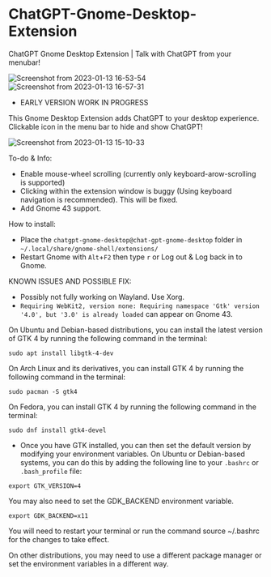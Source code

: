 # ChatGPT-Gnome-Desktop-Extension


ChatGPT Gnome Desktop Extension | Talk with ChatGPT from your menubar!

![Screenshot from 2023-01-13 16-53-54](https://user-images.githubusercontent.com/21268783/212362417-1e06b82e-8abd-400a-9659-ba25611cd3ae.png)
![Screenshot from 2023-01-13 16-57-31](https://user-images.githubusercontent.com/21268783/212363907-ce25b9d3-dda9-4586-ae66-29fc2a118831.png)

- EARLY VERSION WORK IN PROGRESS

This Gnome Desktop Extension adds ChatGPT to your desktop experience. Clickable icon in the menu bar to hide and show ChatGPT!

![Screenshot from 2023-01-13 15-10-33](https://user-images.githubusercontent.com/21268783/212339570-3b56fd40-da79-4ef0-8373-fe6eb7a91d44.png)

To-do & Info:

- Enable mouse-wheel scrolling (currently only keyboard-arow-scrolling is supported)
- Clicking within the extension window is buggy (Using keyboard navigation is recommended). This will be fixed.
- Add Gnome 43 support.

How to install:

- Place the `chatgpt-gnome-desktop@chat-gpt-gnome-desktop` folder in `~/.local/share/gnome-shell/extensions/`
- Restart Gnome with `Alt`+`F2` then type `r` or Log out & Log back in to Gnome.

KNOWN ISSUES AND POSSIBLE FIX:

- Possibly not fully working on Wayland. Use Xorg.
- `Requiring WebKit2, version none: Requiring namespace 'Gtk' version '4.0', but '3.0' is already loaded` can appear on Gnome 43.

On Ubuntu and Debian-based distributions, you can install the latest version of GTK 4 by running the following command in the terminal:

`sudo apt install libgtk-4-dev`

On Arch Linux and its derivatives, you can install GTK 4 by running the following command in the terminal:

`sudo pacman -S gtk4`

On Fedora, you can install GTK 4 by running the following command in the terminal:

`sudo dnf install gtk4-devel`

- Once you have GTK installed, you can then set the default version by modifying your environment variables. On Ubuntu or Debian-based systems, you can do this by adding the following line to your `.bashrc` or `.bash_profile` file:

`export GTK_VERSION=4`

You may also need to set the GDK_BACKEND environment variable.

`export GDK_BACKEND=x11`

You will need to restart your terminal or run the command source ~/.bashrc for the changes to take effect.

On other distributions, you may need to use a different package manager or set the environment variables in a different way.



